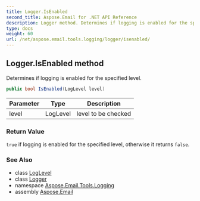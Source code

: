 ```yaml
---
title: Logger.IsEnabled
second_title: Aspose.Email for .NET API Reference
description: Logger method. Determines if logging is enabled for the specified level
type: docs
weight: 60
url: /net/aspose.email.tools.logging/logger/isenabled/
---
```

## Logger.IsEnabled method

Determines if logging is enabled for the specified level.

```csharp
public bool IsEnabled(LogLevel level)
```

| Parameter | Type | Description |
| --- | --- | --- |
| level | LogLevel | level to be checked |

### Return Value

`true` if logging is enabled for the specified level, otherwise it returns `false`.

### See Also

* class [LogLevel](../../loglevel/)
* class [Logger](../)
* namespace [Aspose.Email.Tools.Logging](../../logger/)
* assembly [Aspose.Email](../../../)


